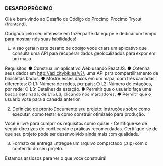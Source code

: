 ### DESAFIO PRÓCIMO
Olá e bem-vindo ao Desafio de Código do Procimo: Procimo Tryout (frontend).

Obrigado pelo seu interesse em fazer parte da equipe e dedicar um tempo para mostrar nós suas habilidades!

1. Visão geral
Neste desafio de código você criará um aplicativo que consulta uma API para recuperar dados geolocalizados para expor em um mapa.

Requisitos:
  ● Construa um aplicativo Web usando ReactJS.
  ● Obtenha seus dados em http://api.citybik.es/v2/, uma API para compartilhamento de bicicletas Dados.
  ● Mostre esses dados em um mapa, com três camadas diferentes:
    ○ L1: Número de redes, por país;
    ○ L2: Número de estações, por rede;
    ○ L3: Detalhes da estação.
  ● Permitir que o usuário faça uma busca detalhada, de L1 a L3, clicando nos marcadores.
  ● Permitir que o usuário volte para a camada anterior.

2. Definição de pronto
Documente seu projeto:
    instruções sobre como executar,
    como testar e
    como construir otimizado para produção.

Você é livre para cumprir os requisitos como quiser - 
Certifique-se de seguir diretrizes de codificação e práticas recomendadas.
Certifique-se de que seu projeto pode ser desenvolvido ainda mais com qualidade.

3. Formato de entrega
Entregue um arquivo compactado (.zip) com o conteúdo do seu projeto.


Estamos ansiosos para ver o que você construirá!